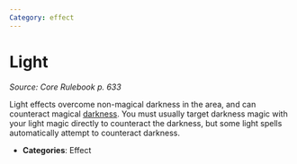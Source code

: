 ```yaml
---
Category: effect
---
```

# Light  
*Source: Core Rulebook p. 633*  

Light effects overcome non-magical darkness in the area, and can counteract magical [darkness](darkness.md). You must usually target darkness magic with your light magic directly to counteract the darkness, but some light spells automatically attempt to counteract darkness.

- **Categories**: Effect